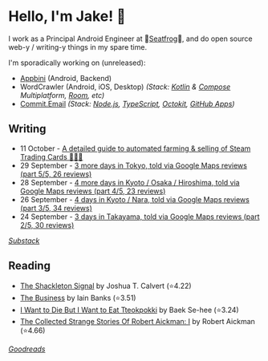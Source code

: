 # Hello, I'm Jake! 👋

I work as a Principal Android Engineer at 🐸[Seatfrog](https://seatfrog.com/)🐸, and do open source web-y / writing-y things in my spare time. 

I'm sporadically working on (unreleased): 
- [Appbini](https://appbini.com) (Android, Backend)
- WordCrawler (Android, iOS, Desktop) *(Stack: [Kotlin](https://kotlinlang.org/docs/multiplatform.html) & [Compose](https://www.jetbrains.com/compose-multiplatform/) Multiplatform, [Room](https://developer.android.com/kotlin/multiplatform/room), etc)*
- [Commit.Email](https://commit.email) *(Stack: [Node.js](https://nodejs.org/en), [TypeScript](https://www.typescriptlang.org/), [Octokit](https://github.com/octokit/octokit.js), [GitHub Apps](https://github.com/marketplace?type=apps))*

## Writing
<!-- feed start -->
- 11 October - [A detailed guide to automated farming &amp; selling of Steam Trading Cards 🧑‍🌾🎴](https://blog.jakelee.co.uk/automating-steam-trading-cards/)
- 29 September - [3 more days in Tokyo, told via Google Maps reviews (part 5/5, 26 reviews)](https://jakelee.co.uk/japan-part-5-tokyo/)
- 28 September - [4 more days in Kyoto / Osaka / Hiroshima, told via Google Maps reviews (part 4/5, 23 reviews)](https://jakelee.co.uk/japan-part-4-kyoto/)
- 26 September - [4 days in Kyoto / Nara, told via Google Maps reviews (part 3/5, 34 reviews)](https://jakelee.co.uk/japan-part-3-kyoto/)
- 24 September - [3 days in Takayama, told via Google Maps reviews (part 2/5, 30 reviews)](https://jakelee.co.uk/japan-part-2-takayama/)
<!-- feed end -->
*[Substack](https://jakeweeklee.substack.com)*

## Reading
<!-- GOODREADS-LIST:START -->
- [The Shackleton Signal](https://www.goodreads.com/review/show/8036042029?utm_medium=api&utm_source=rss) by Joshua T. Calvert (⭐️4.22)
- [The Business](https://www.goodreads.com/review/show/7282420687?utm_medium=api&utm_source=rss) by Iain Banks (⭐️3.51)
- [I Want to Die But I Want to Eat Tteokpokki](https://www.goodreads.com/review/show/8027564649?utm_medium=api&utm_source=rss) by Baek Se-hee (⭐️3.24)
- [The Collected Strange Stories Of Robert Aickman: I](https://www.goodreads.com/review/show/7921658128?utm_medium=api&utm_source=rss) by Robert Aickman (⭐️4.66)
<!-- GOODREADS-LIST:END -->
*[Goodreads](https://goodreads.com/jakesteam)*
